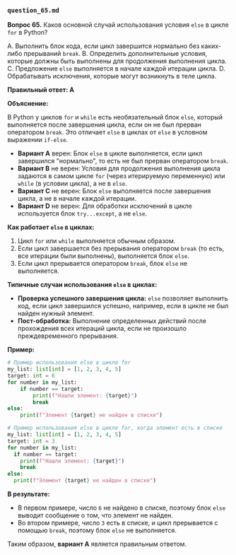 
### `question_65.md`

**Вопрос 65.** Каков основной случай использования условия `else` в цикле `for` в Python?

A. Выполнить блок кода, если цикл завершится нормально без каких-либо прерываний `break`.
B. Определить дополнительные условия, которые должны быть выполнены для продолжения выполнения цикла.
C. Предложение `else` выполняется в начале каждой итерации цикла.
D. Обрабатывать исключения, которые могут возникнуть в теле цикла.

**Правильный ответ: A**

**Объяснение:**

В Python у циклов `for` и `while` есть необязательный блок `else`, который выполняется после завершения цикла, если он не был прерван оператором `break`. Это отличает `else` в циклах от `else` в условном выражении `if-else`.

*   **Вариант A** верен: Блок `else` в цикле выполняется, если цикл завершился "нормально", то есть не был прерван оператором `break`.
*   **Вариант B** не верен: Условия для продолжения выполнения цикла задаются в самом цикле `for` (через итерируемую переменную) или `while` (в условии цикла), а не в `else`.
*   **Вариант C** не верен: Блок `else` выполняется после завершения цикла, а не в начале каждой итерации.
*   **Вариант D** не верен: Для обработки исключений в цикле используется блок `try...except`, а не `else`.

**Как работает `else` в циклах:**

1.  Цикл `for` или `while` выполняется обычным образом.
2.  Если цикл завершается без прерывания оператором `break` (то есть, все итерации были выполнены), выполняется блок `else`.
3.  Если цикл прерывается оператором `break`, блок `else` не выполняется.

**Типичные случаи использования `else` в циклах:**

*   **Проверка успешного завершения цикла:** `else` позволяет выполнить код, если цикл завершился успешно, например, если в цикле не был найден нужный элемент.
*   **Пост-обработка:** Выполнение определенных действий после прохождения всех итераций цикла, если не произошло преждевременного прерывания.

**Пример:**

```python
# Пример использования else в цикле for
my_list: list[int] = [1, 2, 3, 4, 5]
target: int = 6
for number in my_list:
    if number == target:
        print(f"Нашли элемент: {target}")
        break
else:
    print(f"Элемент {target} не найден в списке")

# Пример использования else в цикле for, когда элемент есть в списке
my_list: list[int] = [1, 2, 3, 4, 5]
target: int = 3
for number in my_list:
  if number == target:
    print(f"Нашли элемент: {target}")
    break
else:
  print(f"Элемент {target} не найден в списке")
```

**В результате:**

*   В первом примере, число `6` не найдено в списке, поэтому блок `else` выводит сообщение о том, что элемент не найден.
*  Во втором примере, число `3` есть в списке, и цикл прерывается с помощью `break`, поэтому блок `else` не выполняется.

Таким образом, **вариант A** является правильным ответом.

